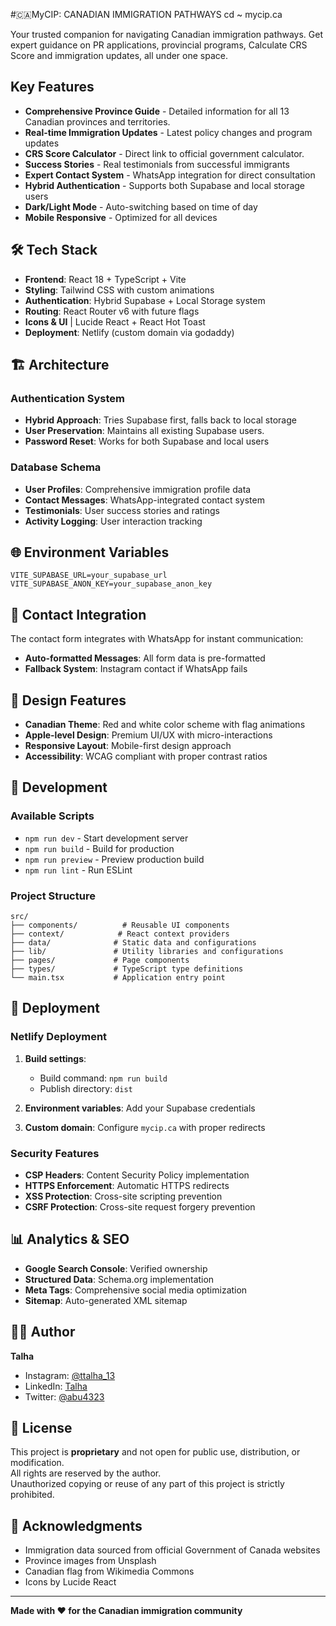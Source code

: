 #🇨🇦MyCIP: CANADIAN IMMIGRATION PATHWAYS cd ~ mycip.ca 

Your trusted companion for navigating Canadian immigration pathways. Get expert guidance on PR applications, provincial programs, Calculate CRS Score and immigration updates, all under one space.

## Key Features

- **Comprehensive Province Guide** - Detailed information for all 13 Canadian provinces and territories.
- **Real-time Immigration Updates** - Latest policy changes and program updates
- **CRS Score Calculator** - Direct link to official government calculator.
- **Success Stories** - Real testimonials from successful immigrants
- **Expert Contact System** - WhatsApp integration for direct consultation
- **Hybrid Authentication** - Supports both Supabase and local storage users
- **Dark/Light Mode** - Auto-switching based on time of day
- **Mobile Responsive** - Optimized for all devices

## 🛠️ Tech Stack

- **Frontend**: React 18 + TypeScript + Vite
- **Styling**: Tailwind CSS with custom animations
- **Authentication**: Hybrid Supabase + Local Storage system
- **Routing**: React Router v6 with future flags
- **Icons & UI** | Lucide React + React Hot Toast
- **Deployment**: Netlify (custom domain via godaddy)

## 🏗️ Architecture

### Authentication System
- **Hybrid Approach**: Tries Supabase first, falls back to local storage
- **User Preservation**: Maintains all existing Supabase users.
- **Password Reset**: Works for both Supabase and local users

### Database Schema
- **User Profiles**: Comprehensive immigration profile data
- **Contact Messages**: WhatsApp-integrated contact system
- **Testimonials**: User success stories and ratings
- **Activity Logging**: User interaction tracking



## 🌐 Environment Variables

```env
VITE_SUPABASE_URL=your_supabase_url
VITE_SUPABASE_ANON_KEY=your_supabase_anon_key
```

## 📱 Contact Integration

The contact form integrates with WhatsApp for instant communication:
- **Auto-formatted Messages**: All form data is pre-formatted
- **Fallback System**: Instagram contact if WhatsApp fails

## 🎨 Design Features

- **Canadian Theme**: Red and white color scheme with flag animations
- **Apple-level Design**: Premium UI/UX with micro-interactions
- **Responsive Layout**: Mobile-first design approach
- **Accessibility**: WCAG compliant with proper contrast ratios

## 🔧 Development

### Available Scripts

- `npm run dev` - Start development server
- `npm run build` - Build for production
- `npm run preview` - Preview production build
- `npm run lint` - Run ESLint

### Project Structure

```
src/
├── components/          # Reusable UI components
├── context/            # React context providers
├── data/              # Static data and configurations
├── lib/               # Utility libraries and configurations
├── pages/             # Page components
├── types/             # TypeScript type definitions
└── main.tsx           # Application entry point
```

## 🚀 Deployment

### Netlify Deployment

1. **Build settings**:
   - Build command: `npm run build`
   - Publish directory: `dist`

2. **Environment variables**: Add your Supabase credentials

3. **Custom domain**: Configure `mycip.ca` with proper redirects

### Security Features

- **CSP Headers**: Content Security Policy implementation
- **HTTPS Enforcement**: Automatic HTTPS redirects
- **XSS Protection**: Cross-site scripting prevention
- **CSRF Protection**: Cross-site request forgery prevention

## 📊 Analytics & SEO

- **Google Search Console**: Verified ownership
- **Structured Data**: Schema.org implementation
- **Meta Tags**: Comprehensive social media optimization
- **Sitemap**: Auto-generated XML sitemap


## 👨‍💻 Author

**Talha**
- Instagram: [@ttalha_13](https://www.instagram.com/ttalha_13/)
- LinkedIn: [Talha](https://www.linkedin.com/in/talha-806869188/)
- Twitter: [@abu4323](https://x.com/abu4323)

## 📄 License

This project is **proprietary** and not open for public use, distribution, or modification.  
All rights are reserved by the author.  
Unauthorized copying or reuse of any part of this project is strictly prohibited.



## 🙏 Acknowledgments

- Immigration data sourced from official Government of Canada websites
- Province images from Unsplash
- Canadian flag from Wikimedia Commons
- Icons by Lucide React

---

**Made with ❤️ for the Canadian immigration community**
